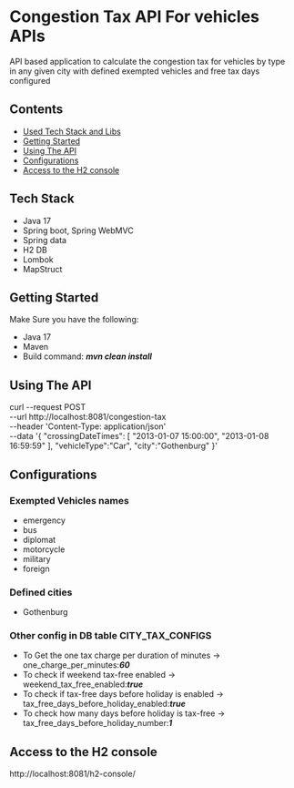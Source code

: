 # Congestion Tax API For vehicles APIs

API based application to calculate the congestion tax for vehicles by type  
in any given city with defined exempted vehicles and free tax days configured

## Contents
- [Used Tech Stack and Libs](#tech-stack)
- [Getting Started](#getting-started)
- [Using The API](#using-the-api)
- [Configurations](#configurations)
- [Access to the H2 console](#access-to-the-h2-console)

## Tech Stack
- Java 17
- Spring boot, Spring WebMVC
- Spring data
- H2 DB
- Lombok
- MapStruct

## Getting Started
Make Sure you have the following:
- Java 17
- Maven 
- Build command: **_mvn clean install_**

## Using The API

curl --request POST \
--url http://localhost:8081/congestion-tax \
--header 'Content-Type: application/json' \
--data '{
"crossingDateTimes": [
"2013-01-07 15:00:00",
"2013-01-08 16:59:59"
],
"vehicleType":"Car",
"city":"Gothenburg"
}'

## Configurations

### Exempted Vehicles names 
- emergency
- bus
- diplomat
- motorcycle
- military
- foreign

### Defined cities
- Gothenburg

### Other config in DB table CITY_TAX_CONFIGS
- To Get the one tax charge per duration of minutes -> one_charge_per_minutes:**_60_**
- To check if weekend tax-free enabled -> weekend_tax_free_enabled:**_true_**
- To check if tax-free days before holiday is enabled -> tax_free_days_before_holiday_enabled:**_true_**
- To check how many days before holiday is tax-free -> tax_free_days_before_holiday_number:**_1_**


## Access to the H2 console

http://localhost:8081/h2-console/
